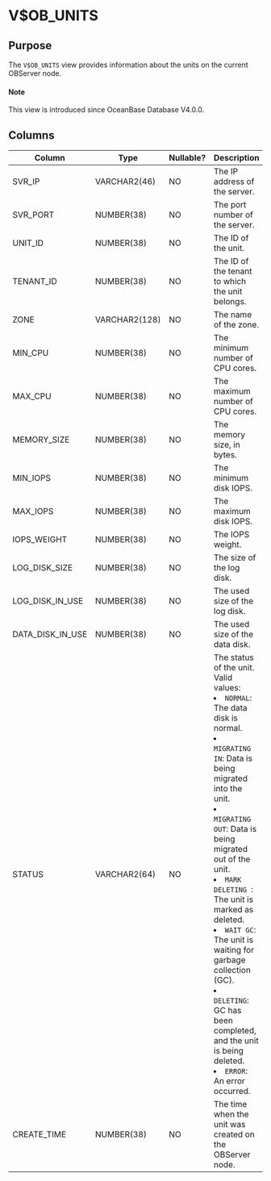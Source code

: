 # V$OB_UNITS

## Purpose

The `V$OB_UNITS` view provides information about the units on the current OBServer node.

<main id="notice" type='explain'>
  <h4>Note</h4>
  <p>This view is introduced since OceanBase Database V4.0.0. </p>
</main>

## Columns

| Column | Type | Nullable? | Description |
|------------------|--------------|------------|-------------------------------------------------------------------------|
| SVR_IP | VARCHAR2(46) | NO | The IP address of the server. |
| SVR_PORT | NUMBER(38) | NO | The port number of the server. |
| UNIT_ID | NUMBER(38) | NO | The ID of the unit. |
| TENANT_ID | NUMBER(38) | NO | The ID of the tenant to which the unit belongs. |
| ZONE | VARCHAR2(128) | NO | The name of the zone. |
| MIN_CPU | NUMBER(38) | NO | The minimum number of CPU cores. |
| MAX_CPU | NUMBER(38) | NO | The maximum number of CPU cores. |
| MEMORY_SIZE | NUMBER(38) | NO | The memory size, in bytes. |
| MIN_IOPS | NUMBER(38) | NO | The minimum disk IOPS. |
| MAX_IOPS | NUMBER(38) | NO | The maximum disk IOPS. |
| IOPS_WEIGHT | NUMBER(38) | NO | The IOPS weight. |
| LOG_DISK_SIZE | NUMBER(38) | NO | The size of the log disk. |
| LOG_DISK_IN_USE | NUMBER(38) | NO | The used size of the log disk. |
| DATA_DISK_IN_USE | NUMBER(38) | NO | The used size of the data disk. |
| STATUS | VARCHAR2(64) | NO | The status of the unit. Valid values: <li> `NORMAL`: The data disk is normal.   <li> `MIGRATING IN`: Data is being migrated into the unit.   <li> `MIGRATING OUT`: Data is being migrated out of the unit.   <li> `MARK DELETING `: The unit is marked as deleted.<li>`WAIT GC`: The unit is waiting for garbage collection (GC). <li>`DELETING`: GC has been completed, and the unit is being deleted. <li> `ERROR`: An error occurred. |
| CREATE_TIME | NUMBER(38) | NO | The time when the unit was created on the OBServer node. |
